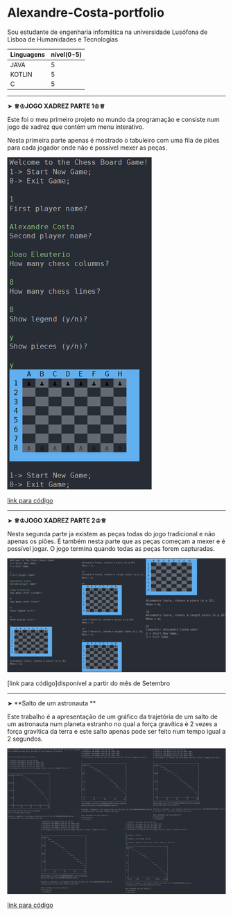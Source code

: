 # Alexandre-Costa-portfolio
Sou estudante de engenharia infomática na universidade Lusófona de Lisboa de Humanidades e Tecnologias

|Linguagens |nível(0-5)|
|-----------|-----|
|JAVA|5|
|KOTLIN|5|
|C|5|


___________________________________________________________________________________________________________________________________________________________________________________

➤ **♕♔JOGO XADREZ PARTE 1♔♕**

Este foi o meu primeiro projeto no mundo da programação e consiste num jogo de xadrez que contém um menu interativo.

Nesta primeira parte apenas é mostrado o tabuleiro com uma fila de piões para cada jogador onde não é possível mexer as peças.

![](/imagens/chessparte1.png)

[link para código](https://github.com/AlexandreSSCosta/Alexandre-Costa-portfolio/tree/main/projects/projeto%20final%20parte%201)

___________________________________________________________________________________________________________________________________________________________________________________

➤ **♕♔JOGO XADREZ PARTE 2♔♕**

Nesta segunda parte ja existem as peças todas do jogo tradicional e não apenas os piões. É também nesta parte que as peças começam a mexer e é possível jogar. O jogo termina quando todas as peças forem capturadas.

![](/imagens/chess.png)

[link para código]disponível a partir do mês de Setembro

___________________________________________________________________________________________________________________________________________________________________________________

➤ **Salto de um astronauta **

Este trabalho é a apresentação de um gráfico da trajetória de um salto de um astronauta num planeta estranho no qual a força gravítica é 2 vezes a força gravítica da terra e este salto apenas pode ser feito num tempo igual a 2 segundos. 

![](/imagens/fisica.png)


[link para código](https://github.com/AlexandreSSCosta/Alexandre-Costa-portfolio/tree/main/projects/astronauta)
